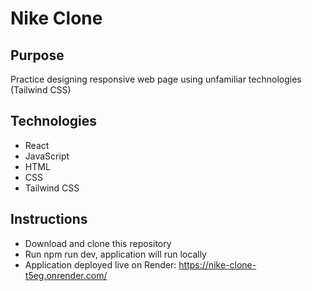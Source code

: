 # Nike Clone

## Purpose

Practice designing responsive web page using unfamiliar technologies (Tailwind CSS)

## Technologies

- React
- JavaScript
- HTML
- CSS
- Tailwind CSS

## Instructions

- Download and clone this repository
- Run npm run dev, application will run locally
- Application deployed live on Render: https://nike-clone-t5eg.onrender.com/
